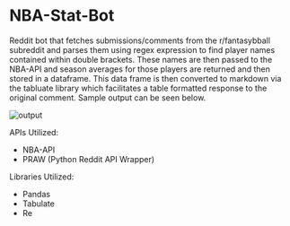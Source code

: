 # NBA-Stat-Bot
Reddit bot that fetches submissions/comments from the r/fantasybball subreddit and parses them using regex expression to find player names contained within double brackets. These names are then passed to the NBA-API and season averages for those players are returned and then stored in a dataframe. This data frame is then converted to markdown via the tabluate library which facilitates a table formatted response to the original comment. Sample output can be seen below.

![output](https://user-images.githubusercontent.com/47375187/108279734-e852aa80-7131-11eb-9c17-3c6867de3ed6.PNG)

APIs Utilized:
* NBA-API
* PRAW (Python Reddit API Wrapper)

Libraries Utilized:
* Pandas
* Tabulate
* Re
